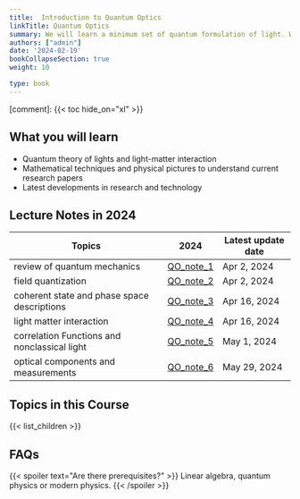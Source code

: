 ```yaml
---
title:  Introduction to Quantum Optics
linkTitle: Quantum Optics
summary: We will learn a minimum set of quantum formulation of light. We will explore the latest research developments.
authors: ["admin"]
date: '2024-02-19'
bookCollapseSection: true
weight: 10

type: book
---
```


[comment]: 
{{< toc hide_on="xl" >}}




## What you will learn

- Quantum theory of lights and light-matter interaction
- Mathematical techniques and physical pictures to understand current research papers 
- Latest developments in research and technology

## Lecture Notes in 2024

| Topics  |      2024                   | Latest update date|        
|----------|----------------------------|------------------------|
| review of quantum mechanics | [QO_note_1](/QO_2024/QO_note_1_review_QM.pdf) |   Apr 2, 2024| 
| field quantization | [QO_note_2](/QO_2024/QO_note_2_field_quantization.pdf) |   Apr 2, 2024| 
| coherent state and phase space descriptions | [QO_note_3](/QO_2024/QO_note_3_coherent_state_and_phase_space_description.pdf) |   Apr 16, 2024| 
| light matter interaction | [QO_note_4](/QO_2024/QO_note_4_light_matter_interaction.pdf) |   Apr 16, 2024|
| correlation Functions and nonclassical light | [QO_note_5](/QO_2024/QO_note_5_non-classical_light.pdf) |   May 1, 2024|
| optical components and measurements | [QO_note_6](/QO_2024/QO_note_6_optical_components_and_measurement.pdf) |   May 29, 2024|


## Topics in this Course

{{< list_children >}}



## FAQs

{{< spoiler text="Are there prerequisites?" >}}
Linear algebra, quantum physics or modern physics.
{{< /spoiler >}}

